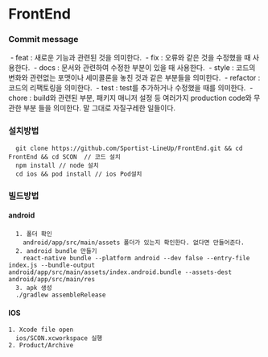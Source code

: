 # FrontEnd

### Commit message
 - feat : 새로운 기능과 관련된 것을 의미한다.
 - fix : 오류와 같은 것을 수정했을 때 사용한다.
 - docs : 문서와 관련하여 수정한 부분이 있을 때 사용한다.
 - style : 코드의 변화와 관련없는 포맷이나 세미콜론을 놓친 것과 같은 부분들을 의미한다.
 - refactor : 코드의 리팩토링을 의미한다.
 - test : test를 추가하거나 수정했을 때를 의미한다.
 - chore : build와 관련된 부분, 패키지 매니저 설정 등 여러가지 production code와 무관한 부분 들을 의미한다. 말 그대로 자질구레한 일들이다.
 
### 설치방법
```
  git clone https://github.com/Sportist-LineUp/FrontEnd.git && cd FrontEnd && cd SCON  // 코드 설치
  npm install // node 설치
  cd ios && pod install // ios Pod설치
```
### 빌드방법
#### android
```
  1. 폴더 확인
    android/app/src/main/assets 폴더가 있는지 확인한다. 없다면 만들어준다.
  2. android bundle 만들기
    react-native bundle --platform android --dev false --entry-file index.js --bundle-output android/app/src/main/assets/index.android.bundle --assets-dest android/app/src/main/res
  3. apk 생성
  ./gradlew assembleRelease
```
#### IOS
```
1. Xcode file open
  ios/SCON.xcworkspace 실행
2. Product/Archive

```
